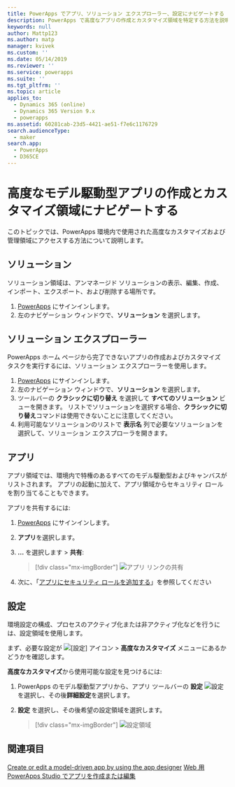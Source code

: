 ```yaml
---
title: PowerApps でアプリ、ソリューション エクスプローラー、設定にナビゲートする | Microsoft Docs
description: PowerApps で高度なアプリの作成とカスタマイズ領域を特定する方法を説明します
keywords: null
author: Mattp123
ms.author: matp
manager: kvivek
ms.custom: ''
ms.date: 05/14/2019
ms.reviewer: ''
ms.service: powerapps
ms.suite: ''
ms.tgt_pltfrm: ''
ms.topic: article
applies_to:
  - Dynamics 365 (online)
  - Dynamics 365 Version 9.x
  - powerapps
ms.assetid: 60281cab-23d5-4421-ae51-f7e6c1176729
search.audienceType:
  - maker
search.app:
  - PowerApps
  - D365CE
---
```


# <a name="navigate-to-advanced-model-driven-app-making-and-customization-areas"></a>高度なモデル駆動型アプリの作成とカスタマイズ領域にナビゲートする

このトピックでは、PowerApps 環境内で使用された高度なカスタマイズおよび管理領域にアクセスする方法について説明します。

## <a name="solutions"></a>ソリューション 
ソリューション領域は、アンマネージド ソリューションの表示、編集、作成、インポート、エクスポート、および削除する場所です。 

1.  [PowerApps](https://web.powerapps.com/?utm_source=padocs&utm_medium=linkinadoc&utm_campaign=referralsfromdoc) にサインインします。
2.  左のナビゲーション ウィンドウで、**ソリューション** を選択します。 

## <a name="solution-explorer"></a>ソリューション エクスプローラー
PowerApps ホーム ページから完了できないアプリの作成およびカスタマイズ タスクを実行するには、ソリューション エクスプローラーを使用します。

1.  [PowerApps](https://web.powerapps.com/?utm_source=padocs&utm_medium=linkinadoc&utm_campaign=referralsfromdoc) にサインインします。 
2.  左のナビゲーション ウィンドウで、**ソリューション** を選択します。  
3.  ツールバーの **クラシックに切り替え** を選択して **すべてのソリューション** ビューを開きます。 
    リストでソリューションを選択する場合、**クラシックに切り替え**コマンドは使用できないことに注意してください。
4.  利用可能なソリューションのリストで **表示名** 列で必要なソリューションを選択して、ソリューション エクスプローラを開きます。

## <a name="apps"></a>アプリ
アプリ領域では、環境内で特権のあるすべてのモデル駆動型およびキャンバスがリストされます。 アプリの起動に加えて、アプリ領域からセキュリティ ロールを割り当てることもできます。 

アプリを共有するには:
1.  [PowerApps](https://web.powerapps.com/?utm_source=padocs&utm_medium=linkinadoc&utm_campaign=referralsfromdoc) にサインインします。

2.  **アプリ**を選択します。
 
3.  **…** を選択します > **共有**:  

    > [!div class="mx-imgBorder"] 
    > ![アプリ リンクの共有](media/share-link.png) 

4. 次に、「[アプリにセキュリティ ロールを追加する](https://docs.microsoft.com/powerapps/maker/model-driven-apps/share-model-driven-app#add-security-roles-to-the-app)」を参照してください
 
## <a name="settings"></a>設定
環境設定の構成、プロセスのアクティブ化または非アクティブ化などを行うには、設定領域を使用します。 

まず、必要な設定が ![[設定] アイコン](media/powerapps-gear.png)  > **高度なカスタマイズ** メニューにあるかどうかを確認します。

**高度なカスタマイズ**から使用可能な設定を見つけるには:  
1.  PowerApps のモデル駆動型アプリから、アプリ ツールバーの **設定** ![設定](../model-driven-apps/media/powerapps-gear.png)を選択し、その後**詳細設定**を選択します。 
2.  **設定** を選択し、その後希望の設定領域を選択します。

    > [!div class="mx-imgBorder"] 
    > ![設定領域](media/settings-areas.png) 

## <a name="see-also"></a>関連項目
[Create or edit a model-driven app by using the app designer](create-edit-app.md)
[Web 用 PowerApps Studio でアプリを作成または編集](../canvas-apps/create-app-browser.md)
